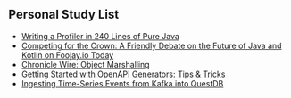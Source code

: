 ## Personal Study List
<!-- BLOG-POST-LIST:START -->
- [Writing a Profiler in 240 Lines of Pure Java](https://foojay.io/today/writing-a-profiler-in-240-lines-of-pure-java/)
- [Competing for the Crown: A Friendly Debate on the Future of Java and Kotlin on Foojay.io Today](https://foojay.io/today/competing-for-the-crown-a-friendly-debate-on-the-future-of-java-and-kotlin-on-foojay-io-today/)
- [Chronicle Wire: Object Marshalling](https://foojay.io/today/chronicle-wire-object-marshalling/)
- [Getting Started with OpenAPI Generators: Tips &amp; Tricks](https://foojay.io/today/getting-started-with-openapi-generators-tips-tricks/)
- [Ingesting Time-Series Events from Kafka into QuestDB](https://foojay.io/today/ingesting-time-series-events-from-kafka-into-questdb/)
<!-- BLOG-POST-LIST:END -->  
